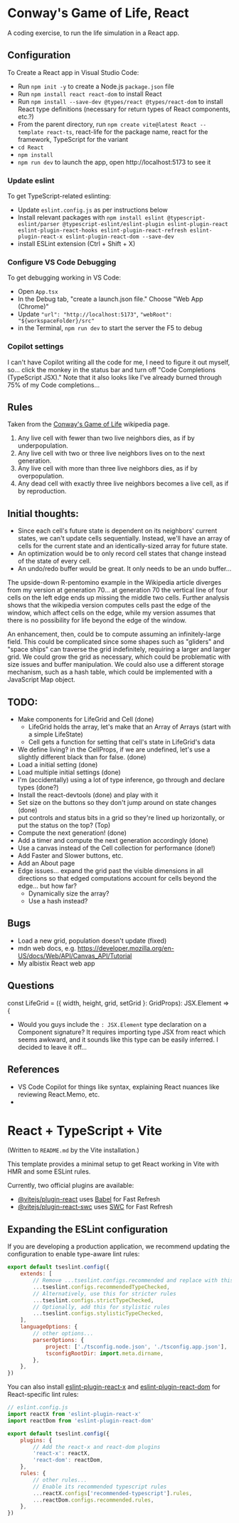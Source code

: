 # Conway's Game of Life, React
A coding exercise, to run the life simulation in a React app.

## Configuration
To Create a React app in Visual Studio Code:
* Run `npm init -y` to create a Node.js `package.json` file
* Run `npm install react react-dom` to install React
* Run `npm install --save-dev @types/react @types/react-dom` to install React type definitions (necessary for return types of React components, etc.?)
* From the parent directory, run `npm create vite@latest React --template react-ts`, react-life for the package name, react for the framework, TypeScript for the variant
* `cd React`
* `npm install`
* `npm run dev` to launch the app, open http://localhost:5173 to see it

### Update eslint
To get TypeScript-related eslinting:
* Update `eslint.config.js` as per instructions below
* Install relevant packages with `npm install eslint @typescript-eslint/parser @typescript-eslint/eslint-plugin eslint-plugin-react eslint-plugin-react-hooks eslint-plugin-react-refresh eslint-plugin-react-x eslint-plugin-react-dom --save-dev`
* install ESLint extension (Ctrl + Shift + X)

### Configure VS Code Debugging
To get debugging working in VS Code:
* Open `App.tsx`
* In the Debug tab, "create a launch.json file." Choose "Web App (Chrome)"
* Update `"url": "http://localhost:5173"`, `"webRoot": "${workspaceFolder}/src"`
* in the Terminal, `npm run dev` to start the server the F5 to debug

### Copilot settings
I can't have Copilot writing all the code for me, I need to figure it out myself, so... click the monkey in the status bar and turn off "Code Completions (TypeScript JSX)." Note that it also looks like I've already burned through 75% of my Code completions... 

## Rules
Taken from the [Conway's Game of Life](https://en.wikipedia.org/wiki/Conway's_Game_of_Life) wikipedia page.

1. Any live cell with fewer than two live neighbors dies, as if by underpopulation.
2. Any live cell with two or three live neighbors lives on to the next generation.
3. Any live cell with more than three live neighbors dies, as if by overpopulation.
4. Any dead cell with exactly three live neighbors becomes a live cell, as if by reproduction.

## Initial thoughts:
* Since each cell's future state is dependent on its neighbors' current states, we can't update cells sequentially. Instead, we'll have an array of cells for the current state and an identically-sized array for future state. 
* An optimization would be to only record cell states that change instead of the state of every cell. 
* An undo/redo buffer would be great. It only needs to be an undo buffer... 

The upside-down R-pentomino example in the Wikipedia article diverges from my version at generation 70... at generation 70 the vertical line of four cells on the left edge ends up missing the middle two cells. Further analysis shows that the wikipedia version computes cells past the edge of the window, which affect cells on the edge, while my version assumes that there is no possibility for life beyond the edge of the window. 

An enhancement, then, could be to compute assuming an infinitely-large field. This could be complicated since some shapes such as "gliders" and "space ships" can traverse the grid indefinitely, requiring a larger and larger grid. We could grow the grid as necessary, which could be problematic with size issues and buffer manipulation. We could also use a different storage mechanism, such as a hash table, which could be implemented with a JavaScript Map object. 

## TODO:
* Make components for LifeGrid and Cell (done)
	* LifeGrid holds the array, let's make that an Array of Arrays (start with a simple LifeState)
	* Cell gets a function for setting that cell's state in LifeGrid's data
* We define living? in the CellProps, if we are undefined, let's use a slightly different black than for false. (done)
* Load a initial setting (done)
* Load multiple initial settings (done)
* I'm (accidentally) using a lot of type inference, go through and declare types (done?)
* Install the react-devtools (done) and play with it
* Set size on the buttons so they don't jump around on state changes (done)
* put controls and status bits in a grid so they're lined up horizontally, or put the status on the top? (Top)
* Compute the next generation! (done)
* Add a timer and compute the next generation accordingly (done)
* Use a canvas instead of the Cell collection for performance (done!)
* Add Faster and Slower buttons, etc.
* Add an About page
* Edge issues... expand the grid past the visible dimensions in all directions so that edged computations account for cells beyond the edge... but how far?
	* Dynamically size the array?
	* Use a hash instead? 

## Bugs
* Load a new grid, population doesn't update (fixed)
* mdn web docs, e.g. https://developer.mozilla.org/en-US/docs/Web/API/Canvas_API/Tutorial
* My albistix React web app

## Questions
const LifeGrid = ({ width, height, grid, setGrid }: GridProps): JSX.Element => {
* Would you guys include the `: JSX.Element` type declaration on a Component signature? It requires importing type JSX from react which seems awkward, and it sounds like this type can be easily inferred. I decided to leave it off... 

## References
* VS Code Copilot for things like syntax, explaining React nuances like reviewing React.Memo, etc. 
* 
# React + TypeScript + Vite
(Written to `README.md` by the Vite installation.)

This template provides a minimal setup to get React working in Vite with HMR and some ESLint rules.

Currently, two official plugins are available:

- [@vitejs/plugin-react](https://github.com/vitejs/vite-plugin-react/blob/main/packages/plugin-react) uses [Babel](https://babeljs.io/) for Fast Refresh
- [@vitejs/plugin-react-swc](https://github.com/vitejs/vite-plugin-react/blob/main/packages/plugin-react-swc) uses [SWC](https://swc.rs/) for Fast Refresh

## Expanding the ESLint configuration

If you are developing a production application, we recommend updating the configuration to enable type-aware lint rules:

```js
export default tseslint.config({
	extends: [
		// Remove ...tseslint.configs.recommended and replace with this
		...tseslint.configs.recommendedTypeChecked,
		// Alternatively, use this for stricter rules
		...tseslint.configs.strictTypeChecked,
		// Optionally, add this for stylistic rules
		...tseslint.configs.stylisticTypeChecked,
	],
	languageOptions: {
		// other options...
		parserOptions: {
			project: ['./tsconfig.node.json', './tsconfig.app.json'],
			tsconfigRootDir: import.meta.dirname,
		},
	},
})
```

You can also install [eslint-plugin-react-x](https://github.com/Rel1cx/eslint-react/tree/main/packages/plugins/eslint-plugin-react-x) and [eslint-plugin-react-dom](https://github.com/Rel1cx/eslint-react/tree/main/packages/plugins/eslint-plugin-react-dom) for React-specific lint rules:

```js
// eslint.config.js
import reactX from 'eslint-plugin-react-x'
import reactDom from 'eslint-plugin-react-dom'

export default tseslint.config({
	plugins: {
		// Add the react-x and react-dom plugins
		'react-x': reactX,
		'react-dom': reactDom,
	},
	rules: {
		// other rules...
		// Enable its recommended typescript rules
		...reactX.configs['recommended-typescript'].rules,
		...reactDom.configs.recommended.rules,
	},
})
```
